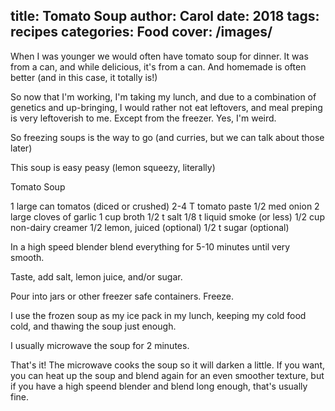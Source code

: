 title: Tomato Soup
author: Carol
date: 2018
tags: recipes
categories: Food
cover: /images/
---
When I was younger we would often have tomato soup for dinner.  It was from a can, and while delicious, it's from a can.  And homemade is often better (and in this case, it totally is!)

So now that I'm working, I'm taking my lunch, and due to a combination of genetics and up-bringing, I would rather not eat leftovers, and meal preping is very leftoverish to me.  Except from the freezer.  Yes, I'm weird.  

So freezing soups is the way to go (and curries, but we can talk about those later)

This soup is easy peasy (lemon squeezy, literally)

Tomato Soup

1 large can tomatos (diced or crushed)
2-4 T tomato paste
1/2 med onion
2 large cloves of garlic
1 cup broth
1/2 t salt
1/8 t liquid smoke (or less)
1/2 cup non-dairy creamer
1/2 lemon, juiced (optional)
1/2 t sugar (optional)

In a high speed blender blend everything for 5-10 minutes until very smooth.  

Taste, add salt, lemon juice, and/or sugar.  

Pour into jars or other freezer safe containers.  Freeze.  

I use the frozen soup as my ice pack in my lunch, keeping my cold food cold, and thawing the soup just enough.  

I usually microwave the soup for 2 minutes.  

That's it! The microwave cooks the soup so it will darken a little.  If you want, you can heat up the soup and blend again for an even smoother texture, but if you have a high speend blender and blend long enough, that's usually fine.  

